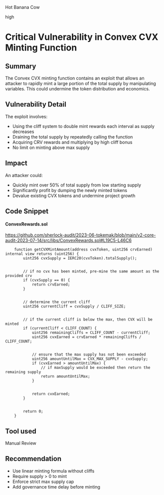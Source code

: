 Hot Banana Cow

high

# Critical Vulnerability in Convex CVX Minting Function

## Summary

The Convex CVX minting function contains an exploit that allows an attacker to rapidly mint a large portion of the total supply by manipulating variables. This could undermine the token distribution and economics.

## Vulnerability Detail

The exploit involves:

- Using the cliff system to double mint rewards each interval as supply decreases
- Draining the total supply by repeatedly calling the function
- Acquiring CRV rewards and multiplying by high cliff bonus
- No limit on minting above max supply

## Impact

An attacker could:

- Quickly mint over 50% of total supply from low starting supply
- Significantly profit by dumping the newly minted tokens
- Devalue existing CVX tokens and undermine project growth

## Code Snippet

#### ConvexRewards.sol
https://github.com/sherlock-audit/2023-06-tokemak/blob/main/v2-core-audit-2023-07-14/src/libs/ConvexRewards.sol#L19C5-L46C6

```solidity
    function getCVXMintAmount(address cvxToken, uint256 crvEarned) internal view returns (uint256) {
        uint256 cvxSupply = IERC20(cvxToken).totalSupply();


        // if no cvx has been minted, pre-mine the same amount as the provided crv
        if (cvxSupply == 0) {
            return crvEarned;
        }


        // determine the current cliff
        uint256 currentCliff = cvxSupply / CLIFF_SIZE;


        // if the current cliff is below the max, then CVX will be minted
        if (currentCliff < CLIFF_COUNT) {
            uint256 remainingCliffs = CLIFF_COUNT - currentCliff;
            uint256 cvxEarned = crvEarned * remainingCliffs / CLIFF_COUNT;


            // ensure that the max supply has not been exceeded
            uint256 amountUntilMax = CVX_MAX_SUPPLY - cvxSupply;
            if (cvxEarned > amountUntilMax) {
                // if maxSupply would be exceeded then return the remaining supply
                return amountUntilMax;
            }


            return cvxEarned;
        }


        return 0;
    }
```

## Tool used

Manual Review

## Recommendation

- Use linear minting formula without cliffs
- Require supply > 0 to mint
- Enforce strict max supply cap
- Add governance time delay before minting
